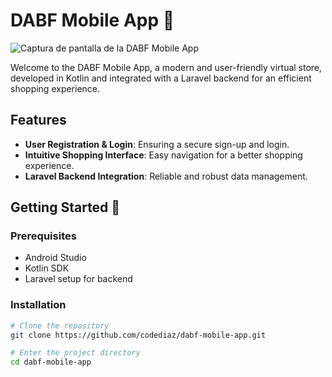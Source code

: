 # DABF Mobile App 📱
![Captura de pantalla de la DABF Mobile App](https://user-images.githubusercontent.com/50778384/153723440-b4b50047-93cb-4054-9f9c-e3c2608fc290.png)

Welcome to the DABF Mobile App, a modern and user-friendly virtual store, developed in Kotlin and integrated with a Laravel backend for an efficient shopping experience.

## Features 

- **User Registration & Login**: Ensuring a secure sign-up and login.
- **Intuitive Shopping Interface**: Easy navigation for a better shopping experience.
- **Laravel Backend Integration**: Reliable and robust data management.

## Getting Started 🚀

### Prerequisites

- Android Studio
- Kotlin SDK
- Laravel setup for backend

### Installation

```bash
# Clone the repository
git clone https://github.com/codediaz/dabf-mobile-app.git

# Enter the project directory
cd dabf-mobile-app
```